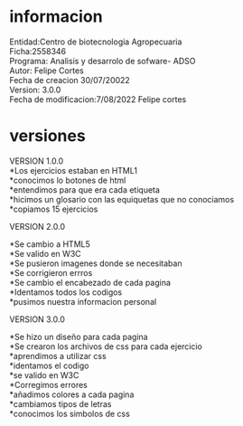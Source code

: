 # informacion
Entidad:Centro de biotecnologia Agropecuaria <br/>
Ficha:2558346 <br/>
Programa: Analisis y desarrolo de sofware- ADSO <br/>
Autor: Felipe Cortes <br/>Fecha de creacion 30/07/20022 <br/>
Version: 3.0.0 <br/>
Fecha de modificacion:7/08/2022 Felipe cortes
#  versiones  
VERSION 1.0.0<br/>
*Los ejercicios estaban en HTML1<br/>
*conocimos lo botones de html<br/>
*entendimos para que era cada etiqueta<br/>
*hicimos un glosario con las equiquetas que no conociamos<br/>
*copiamos 15 ejercicios<br/>


VERSION 2.0.0<br>

*Se cambio a HTML5  <br/>
*Se valido en W3C <br/>
*Se pusieron imagenes donde se necesitaban <br/>
*Se corrigieron errros <br/>
*Se cambio el encabezado de cada pagina <br/>
*Identamos todos los codigos<br/>
*pusimos nuestra informacion personal<br/>


VERSION  3.0.0<br/>

*Se hizo un diseño para cada pagina <br/>
*Se crearon los archivos de css para cada ejercicio<br/>
*aprendimos a utilizar css<br/>
*identamos el codigo<br/>
*se valido en W3C<br/>
*Corregimos errores <br/>
*añadimos colores a cada pagina<br/>
*cambiamos tipos de letras <br/>
*conocimos los simbolos de css<br/>


